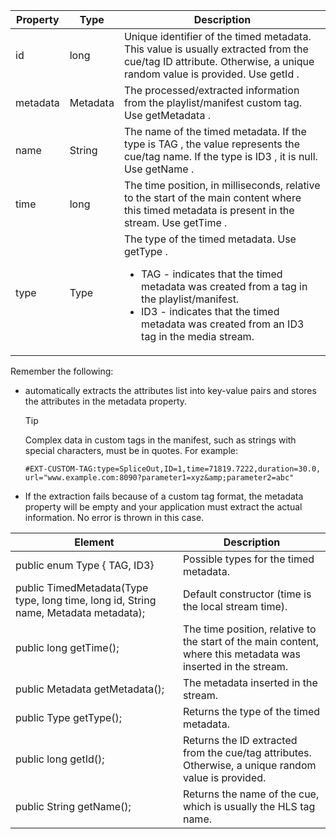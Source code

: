 ---
---

<table id="table_FFC56AC5B1E04DA99C9309C0223ABA90"> 
 <tgroup cols="3"> 
  <colspec colnum="1" colname="col1" colwidth="1.00*" /> 
  <colspec colname="col02" colnum="2" colwidth="1.66*" /> 
  <colspec colnum="3" colname="col2" colwidth="5.04*" /> 
  <thead> 
   <tr> 
    <th colname="col1" class="entry"> Property </th> 
    <th colname="col02" class="entry"> Type </th> 
    <th colname="col2" class="entry"> Description </th> 
   </tr> 
  </thead> 
  <tbody> 
   <tr> 
    <td colname="col1"> <span class="codeph"> id </span> </td> 
    <td colname="col02"> long </td> 
    <td colname="col2"> Unique identifier of the timed metadata. This value is usually extracted from the cue/tag ID attribute. Otherwise, a unique random value is provided. Use <span class="codeph"> getId </span>. </td> 
   </tr> 
   <tr> 
    <td colname="col1"> <span class="codeph"> metadata </span> </td> 
    <td colname="col02"> Metadata </td> 
    <td colname="col2"> The processed/extracted information from the playlist/manifest custom tag. Use <span class="codeph"> getMetadata </span>. </td> 
   </tr> 
   <tr> 
    <td colname="col1"> <span class="codeph"> name </span> </td> 
    <td colname="col02"> String </td> 
    <td colname="col2"> The name of the timed metadata. If the type is <span class="codeph"> TAG </span>, the value represents the cue/tag name. If the type is <span class="codeph"> ID3 </span>, it is null. Use <span class="codeph"> getName </span>. </td> 
   </tr> 
   <tr> 
    <td colname="col1"> <span class="codeph"> time </span> </td> 
    <td colname="col02"> long </td> 
    <td colname="col2"> The time position, in milliseconds, relative to the start of the main content where this timed metadata is present in the stream. Use <span class="codeph"> getTime </span>. </td> 
   </tr> 
   <tr> 
    <td colname="col1"> <span class="codeph"> type </span> </td> 
    <td colname="col02"> Type </td> 
    <td colname="col2"> The type of the timed metadata. Use <span class="codeph"> getType </span>. 
     <ul id="ul_70FBFB33E9F846D8B38592560CCE9560"> 
      <li id="li_739D30561BFB4D9B97DF212E4880BA2C">TAG - indicates that the timed metadata was created from a tag in the playlist/manifest.</li> 
      <li id="li_E785E1DEF1CC4D9DBE7764E5D05EFAFC">ID3 - indicates that the timed metadata was created from an ID3 tag in the media stream.</li> 
     </ul> </td> 
   </tr> 
  </tbody> 
 </tgroup> 
</table>

<a id="section_737CC47997F74F80A3C5C6171ADE120E"></a>



Remember the following:
* automatically extracts the attributes list into key-value pairs and stores the attributes in the metadata property.
  >[!TIP]
  >
  >Complex data in custom tags in the manifest, such as strings with special characters, must be in quotes. For example:
  >```
  >#EXT-CUSTOM-TAG:type=SpliceOut,ID=1,time=71819.7222,duration=30.0, 
  >url="www.example.com:8090?parameter1=xyz&amp;parameter2=abc"
  >```
  >
  
* If the extraction fails because of a custom tag format, the metadata property will be empty and your application must extract the actual information. No error is thrown in this case.
<table id="table_1BAE98BF23F641A3A5709EBE37B327F6"> 
 <tgroup cols="2"> 
  <colspec colnum="1" colname="col1" colwidth="*" /> 
  <colspec colnum="2" colname="col2" colwidth="*" /> 
  <thead> 
   <tr> 
    <th colname="col1" class="entry"> Element </th> 
    <th colname="col2" class="entry"> Description </th> 
   </tr> 
  </thead> 
  <tbody> 
   <tr> 
    <td colname="col1"> <span class="codeph"> public enum Type { TAG, ID3} </span> </td> 
    <td colname="col2"> Possible types for the timed metadata. </td> 
   </tr> 
   <tr> 
    <td colname="col1"> <span class="codeph"> public TimedMetadata(Type type, long time, long id, String name, Metadata metadata); </span> </td> 
    <td colname="col2"> Default constructor (time is the local stream time). </td> 
   </tr> 
   <tr> 
    <td colname="col1"> <span class="codeph"> public long getTime(); </span> </td> 
    <td colname="col2"> The time position, relative to the start of the main content, where this metadata was inserted in the stream. </td> 
   </tr> 
   <tr> 
    <td colname="col1"> <span class="codeph"> public Metadata getMetadata(); </span> </td> 
    <td colname="col2"> The metadata inserted in the stream. </td> 
   </tr> 
   <tr> 
    <td colname="col1"> <span class="codeph"> public Type getType(); </span> </td> 
    <td colname="col2"> Returns the type of the timed metadata. </td> 
   </tr> 
   <tr> 
    <td colname="col1"> <span class="codeph"> public long getId(); </span> </td> 
    <td colname="col2"> Returns the ID extracted from the cue/tag attributes. Otherwise, a unique random value is provided. </td> 
   </tr> 
   <tr> 
    <td colname="col1"> <span class="codeph"> public String getName(); </span> </td> 
    <td colname="col2"> Returns the name of the cue, which is usually the HLS tag name. </td> 
   </tr> 
  </tbody> 
 </tgroup> 
</table>

